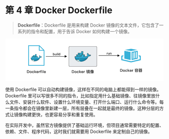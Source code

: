 # 第 4 章  Docker Dockerfile

> **Dockerfile**：Dockerfile 是用来构建 Docker 镜像的文本文件，它包含了一系列的指令和配置，用于告诉 Docker 如何构建一个镜像。

![Dockerfile](../images/4_1.png)

使用 Dockerfile 可以自动构建镜像，这样在不同的电脑上都能得到一样的镜像。Dockerfile 里可以写很多不同的指令，比如指定用什么基础镜像、往镜像里放什么文件、安装什么软件、设置什么环境变量、打开什么端口、运行什么命令等。每一条指令都会在镜像里新建一层，所有层叠在一起就是最终的镜像。这种分层的方式让镜像构建更快，也更容易分享和重复使用。

在实际开发中，虽然官方镜像提供了基础运行环境，但项目通常需要特定的配置、依赖、文件、程序代码，这时我们就需要用 Dockerfile 来定制自己的镜像。